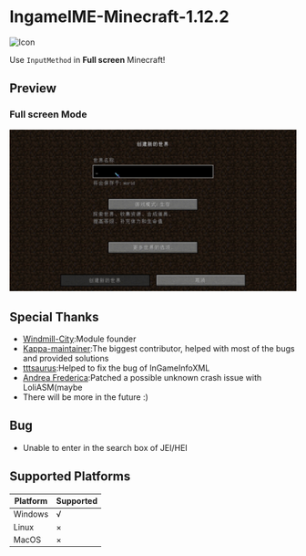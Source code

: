 # IngameIME-Minecraft-1.12.2

![Icon](src/main/resources/icon.png)

Use `InputMethod` in **Full screen** Minecraft!

[//]: # (![CurseForge Bandage Downloads]&#40;http://cf.way2muchnoise.eu/full_440032_downloads.svg&#41;)

[//]: # (![CurseForge Bandage Versions]&#40;http://cf.way2muchnoise.eu/versions/440032.svg&#41;)

## Preview

[//]: # (### Window Mode)

[//]: # (![Window Mode]&#40;docs/WindowInput.gif&#41;)

[//]: # ()
### Full screen Mode

![Full screen Mode](docs/FullScreenInput.gif)

## Special Thanks
- [Windmill-City](https://github.com/Windmill-City):Module founder
- [Kappa-maintainer](https://github.com/kappa-maintainer):The biggest contributor, helped with most of the bugs and provided solutions
- [tttsaurus](https://github.com/tttsaurus):Helped to fix the bug of InGameInfoXML 
- [Andrea Frederica](https://github.com/AndreaFrederica):Patched a possible unknown crash issue with LoliASM(maybe
- There will be more in the future :)

## Bug
- Unable to enter in the search box of JEI/HEI

## Supported Platforms

| Platform | Supported |
|----------|-----------|
| Windows  | √         |
| Linux    | ×         |
| MacOS    | ×         |
